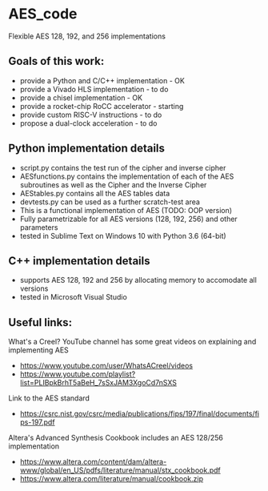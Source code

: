 # AES_code
Flexible AES 128, 192, and 256 implementations

## Goals of this work:
- provide a Python and C/C++ implementation - OK
- provide a Vivado HLS implementation - to do
- provide a chisel implementation - OK
- provide a rocket-chip RoCC accelerator - starting
- provide custom RISC-V instructions - to do
- propose a dual-clock acceleration - to do

## Python implementation details
- script.py contains the test run of the cipher and inverse cipher
- AESfunctions.py contains the implementation of each of the AES subroutines as well as the Cipher and the Inverse Cipher
- AEStables.py contains all the AES tables data
- devtests.py can be used as a further scratch-test area
- This is a functional implementation of AES (TODO: OOP version)
- Fully parametrizable for all AES versions (128, 192, 256) and other parameters 
- tested in Sublime Text on Windows 10 with Python 3.6 (64-bit)

## C++ implementation details
- supports AES 128, 192 and 256 by allocating memory to accomodate all versions
- tested in Microsoft Visual Studio

## Useful links:

What's a Creel? YouTube channel has some great videos on explaining and implementing AES
- https://www.youtube.com/user/WhatsACreel/videos
- https://www.youtube.com/playlist?list=PLIBpkBrhT5aBeH_7sSxJAM3XgoCd7nSXS

Link to the AES standard
- https://csrc.nist.gov/csrc/media/publications/fips/197/final/documents/fips-197.pdf

Altera's Advanced Synthesis Cookbook includes an AES 128/256 implementation
- https://www.altera.com/content/dam/altera-www/global/en_US/pdfs/literature/manual/stx_cookbook.pdf
- https://www.altera.com/literature/manual/cookbook.zip